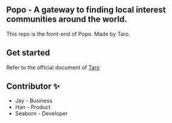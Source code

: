 Popo - A gateway to finding local interest communities around the world. 
---
This repo is the front-end of Popo. Made by Taro.

## Get started
Refer to the official document of [Taro](https://docs.taro.zone/docs/GETTING-STARTED)

## Contributor ✨
* Jay - Business
* Han - Product
* Seaborn - Developer
